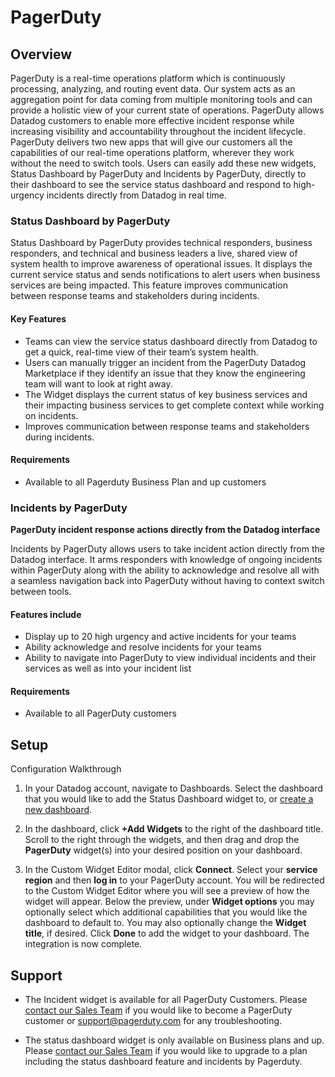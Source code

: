 # PagerDuty

## Overview

PagerDuty is a real-time operations platform which is continuously processing, analyzing,
and routing event data. Our system acts as an aggregation point for data coming from multiple 
monitoring tools and can provide a holistic view of your current state of operations. PagerDuty 
allows Datadog customers to enable more effective incident response while increasing visibility 
and accountability throughout the incident lifecycle. PagerDuty delivers two new apps that will 
give our customers all the capabilities of our real-time operations platform, wherever they work
without the need to switch tools. Users can easily add these new widgets, Status Dashboard by PagerDuty 
and Incidents by PagerDuty, directly to their dashboard to see the service status dashboard and respond 
to high-urgency incidents directly from Datadog in real time.

### Status Dashboard by PagerDuty

Status Dashboard by PagerDuty provides technical responders, business responders, 
and technical and business leaders a live, shared view of system health to improve 
awareness of operational issues. It displays the current service status and sends 
notifications to alert users when business services are being impacted. This feature
improves communication between response teams and stakeholders during incidents.

#### Key Features

- Teams can view the service status dashboard directly from Datadog to get a quick, real-time view of their team’s system health.
- Users can manually trigger an incident from the PagerDuty Datadog Marketplace if they identify an issue that they know the engineering team will want to look at right away.
- The Widget displays the current status of key business services and their impacting business services to get complete context while working on incidents.
- Improves communication between response teams and stakeholders during incidents.


#### Requirements
- Available to all Pagerduty Business Plan and up customers

### Incidents by PagerDuty
**PagerDuty incident response actions directly from the Datadog interface**

Incidents by PagerDuty allows users to take incident action directly from the 
Datadog interface. It arms responders with knowledge of ongoing incidents within PagerDuty 
along with the ability to acknowledge and resolve all with a seamless navigation back into
PagerDuty without having to context switch between tools.

#### Features include
- Display up to 20 high urgency and active incidents for your teams
- Ability acknowledge and resolve incidents for your teams
- Ability to navigate into PagerDuty to view individual incidents and their services as well as into your incident list

#### Requirements
- Available to all PagerDuty customers

## Setup
Configuration Walkthrough

1. In your Datadog account, navigate to Dashboards.
Select the dashboard that you would like to add the Status Dashboard widget to, 
or [create a new dashboard](https://docs.datadoghq.com/dashboards/#new-dashboard).

2. In the dashboard, click **+Add Widgets** to the right of the dashboard title. 
Scroll to the right through the widgets, and then drag and drop the **PagerDuty** widget(s) 
into your desired position on your dashboard.

3. In the Custom Widget Editor modal, 
click **Connect**. Select your **service region** and then **log in** to your PagerDuty account.
You will be redirected to the Custom Widget Editor where you will see a preview of
how the widget will appear. Below the preview, under **Widget options** you may optionally 
select which additional capabilities that you would like the dashboard to default to. 
You may also optionally change the **Widget title**, if desired. Click **Done** to add the 
widget to your dashboard. The integration is now complete.

## Support

- The Incident widget is available for all PagerDuty Customers.
Please [contact our Sales Team](https://www.pagerduty.com/contact-sales/) if you would like to become a 
PagerDuty customer or [support@pagerduty.com](mailto:support@pagerduty.com) for any troubleshooting. 

- The status dashboard widget is only available on Business plans and up. 
Please [contact our Sales Team](https://www.pagerduty.com/contact-sales/) if you would like to
upgrade to a plan including the status dashboard feature and incidents by Pagerduty.
